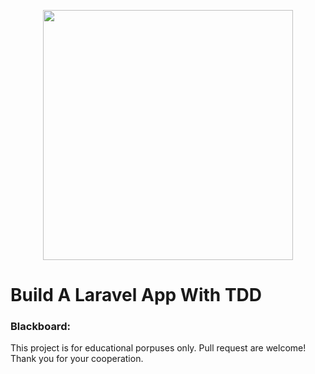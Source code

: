 <p align="center"><img src="https://res.cloudinary.com/dtfbvvkyp/image/upload/v1566331377/laravel-logolockup-cmyk-red.svg" width="400"></p>

# Build A Laravel App With TDD

### Blackboard:
This project is for educational porpuses only. Pull request are welcome! Thank you for your cooperation.

